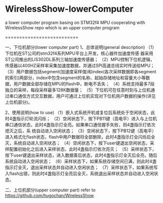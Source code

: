 ﻿WirelessShow-lowerComputer
==========================

a lower computer program basing on STM32f4 MPU cooperating with WirelessShow repo which is an upper computer program

==========================

一、下位机部分(lower computer part)
1、总体说明(general description)
（1）下位机在ST公司的stm32f4系列MPU平台上开发，核心器件加速度传感	器采用ST公司推出的LIS302DL系列三轴加速度传感器；
（2）MPU控制下位机逻辑，传感器以400HZ采样率采集加速度数据，并通过SPI高速总线实时传送给MPU；
（3）用户数据包括segment(加速度采样值)和index(各次采样数据即各segment的索引)两部分，index中包含segment的名称、起始存储地址和容量大小等数据，用户数据全部存储在MPU的flash中，断电不丢失；
（4）系统支持最多7段独立的采样，每段采样最多128K数据量；
（5）下位机可在任意时刻与上位机通过串口通信方式交互数据，用户可通过上位机实现对下位机用户数据的操作(详见上位机部分)。

2、使用说明(how to use)
（1）嵌入式系统开机或复位后系统处于空闲状态，此时4盏指示灯轮流闪烁；
（2）空闲状态下，按下PB11键（高电平）进入与上位机串口通信状态，此时4盏指示灯全亮。如果串口通信握手失败，则4盏指示灯依次熄灭之后，系	统自动进入空闲状态；
（3）空闲状态下，按下PB12键（高电平）进入格式化flash状态，flash中用户数据将全部删除，此时4盏指示灯全闪烁后全灭，系统自动进入空闲状态；
（4）空闲状态下，按下user键退出空闲状态，采样配置初始化之后进入采样状态，此时4盏指示灯依次亮灭；
（5）采样状态下，按下user键退出采样状态，进入数据善后状态，此时4盏指示灯全灭后全亮，随后系统自动进入空闲状态；
（6）采样状态下，如果系统存储空间已满，则此时4盏指示灯全灭，退出采样状态并自动进入空闲状态；
（7）采样状态下，如果系统写入flash出错，则此时4盏指示灯全亮后全灭，系统退出采样状态并自动进入空闲状态。

二、上位机部分(upper computer part)
refer to https://github.com/hugochan/WirelessShow.